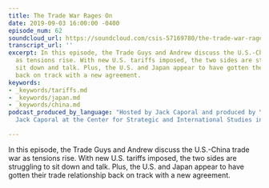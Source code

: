 ```yaml
---
title: The Trade War Rages On
date: 2019-09-03 16:00:00 -0400
episode_num: 62
soundcloud_url: https://soundcloud.com/csis-57169780/the-trade-war-rages-on
transcript_url: ''
excerpt: In this episode, the Trade Guys and Andrew discuss the U.S.-China trade war
  as tensions rise. With new U.S. tariffs imposed, the two sides are struggling to
  sit down and talk. Plus, the U.S. and Japan appear to have gotten their trade relationship
  back on track with a new agreement.
keywords:
- _keywords/tariffs.md
- _keywords/japan.md
- _keywords/china.md
podcast_produced_by_language: "Hosted by Jack Caporal and produced by Yumi Araki and
  Jack Caporal at the Center for Strategic and International Studies in Washington.\n\n"

---
```

In this episode, the Trade Guys and Andrew discuss the U.S.-China trade war as tensions rise. With new U.S. tariffs imposed, the two sides are struggling to sit down and talk. Plus, the U.S. and Japan appear to have gotten their trade relationship back on track with a new agreement.
